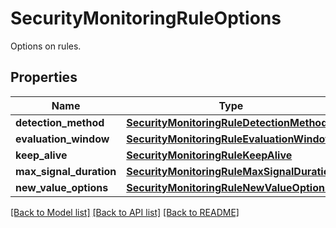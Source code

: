 # SecurityMonitoringRuleOptions

Options on rules.

## Properties

| Name                    | Type                                                                                      | Description | Notes      |
| ----------------------- | ----------------------------------------------------------------------------------------- | ----------- | ---------- |
| **detection_method**    | [**SecurityMonitoringRuleDetectionMethod**](SecurityMonitoringRuleDetectionMethod.md)     |             | [optional] |
| **evaluation_window**   | [**SecurityMonitoringRuleEvaluationWindow**](SecurityMonitoringRuleEvaluationWindow.md)   |             | [optional] |
| **keep_alive**          | [**SecurityMonitoringRuleKeepAlive**](SecurityMonitoringRuleKeepAlive.md)                 |             | [optional] |
| **max_signal_duration** | [**SecurityMonitoringRuleMaxSignalDuration**](SecurityMonitoringRuleMaxSignalDuration.md) |             | [optional] |
| **new_value_options**   | [**SecurityMonitoringRuleNewValueOptions**](SecurityMonitoringRuleNewValueOptions.md)     |             | [optional] |

[[Back to Model list]](README.md#documentation-for-models) [[Back to API list]](README.md#documentation-for-api-endpoints) [[Back to README]](README.md)
